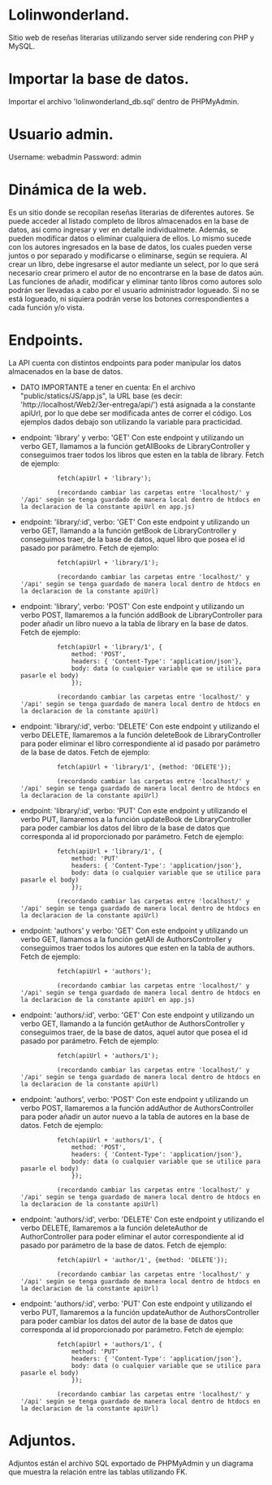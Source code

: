 # Lolinwonderland.
Sitio web de reseñas literarias utilizando server side rendering con PHP y MySQL.

# Importar la base de datos.
Importar el archivo 'lolinwonderland_db.sql' dentro de PHPMyAdmin.

# Usuario admin.
Username: webadmin
Password: admin

# Dinámica de la web.
Es un sitio donde se recopilan reseñas literarias de diferentes autores. Se puede acceder al listado completo de libros almacenados en la base de datos, así como ingresar y ver en detalle individualmete. Además, se pueden modificar datos o eliminar cualquiera de ellos. Lo mismo sucede con los autores ingresados en la base de datos, los cuales pueden verse juntos o por separado y modificarse o eliminarse, según se requiera.
Al crear un libro, debe ingresarse el autor mediante un select, por lo que será necesario crear primero el autor de no encontrarse en la base de datos aún.
Las funciones de añadir, modificar y eliminar tanto libros como autores solo podrán ser llevadas a cabo por el usuario administrador logueado. Si no se está logueado, ni siquiera podrán verse los botones correspondientes a cada función y/o vista.

# Endpoints.
La API cuenta con distintos endpoints para poder manipular los datos almacenados en la base de datos.
- DATO IMPORTANTE a tener en cuenta:
En el archivo "public/statics/JS/app.js", la URL base (es decir: 'http://localhost/Web2/3er-entrega/api/') está asignada a la constante apiUrl, por lo que debe ser modificada antes de correr el código. Los ejemplos dados debajo son utilizando la variable para practicidad.

- endpoint: 'library' y verbo: 'GET'
Con este endpoint y utilizando un verbo GET, llamamos a la función getAllBooks de LibraryController y conseguimos traer todos los libros que esten en la tabla de library.
Fetch de ejemplo:

                fetch(apiUrl + 'library');
                        
                (recordando cambiar las carpetas entre 'localhost/' y '/api' según se tenga guardado de manera local dentro de htdocs en la declaracion de la constante apiUrl en app.js)

- endpoint: 'library/:id', verbo: 'GET'
Con este endpoint y utilizando un verbo GET, llamando a la función getBook de LibraryController y conseguimos traer, de la base de datos, aquel libro que posea el id pasado por parámetro.
Fetch de ejemplo:

                fetch(apiUrl + 'library/1');
                        
                (recordando cambiar las carpetas entre 'localhost/' y '/api' según se tenga guardado de manera local dentro de htdocs en la declaracion de la constante apiUrl)

- endpoint: 'library', verbo: 'POST'
Con este endpoint y utilizando un verbo POST, llamaremos a la función addBook de LibraryController para poder añadir un libro nuevo a la tabla de library en la base de datos.
Fetch de ejemplo:

                fetch(apiUrl + 'library/1', {
                    method: 'POST',
                    headers: { 'Content-Type': 'application/json'},
                    body: data (o cualquier variable que se utilice para pasarle el body)
                    });

                (recordando cambiar las carpetas entre 'localhost/' y '/api' según se tenga guardado de manera local dentro de htdocs en la declaracion de la constante apiUrl)

- endpoint: 'library/:id', verbo: 'DELETE'
Con este endpoint y utilizando el verbo DELETE, llamaremos a la función deleteBook de LibraryController para poder eliminar el libro correspondiente al id pasado por parámetro de la base de datos.
Fetch de ejemplo:

                fetch(apiUrl + 'library/1', {method: 'DELETE'});
                    
                (recordando cambiar las carpetas entre 'localhost/' y '/api' según se tenga guardado de manera local dentro de htdocs en la declaracion de la constante apiUrl)
                
- endpoint: 'library/:id', verbo: 'PUT'
Con este endpoint y utilizando el verbo PUT, llamaremos a la función updateBook de LibraryController para poder cambiar los datos del libro de la base de datos que corresponda al id proporcionado por parámetro.
Fetch de ejemplo:

                fetch(apiUrl + 'library/1', {
                    method: 'PUT'
                    headers: { 'Content-Type': 'application/json'},
                    body: data (o cualquier variable que se utilice para pasarle el body)
                    });
                    
                (recordando cambiar las carpetas entre 'localhost/' y '/api' según se tenga guardado de manera local dentro de htdocs en la declaracion de la constante apiUrl)

- endpoint: 'authors' y verbo: 'GET'
Con este endpoint y utilizando un verbo GET, llamamos a la función getAll de AuthorsController y conseguimos traer todos los autores que esten en la tabla de authors.
Fetch de ejemplo:

                fetch(apiUrl + 'authors');
                        
                (recordando cambiar las carpetas entre 'localhost/' y '/api' según se tenga guardado de manera local dentro de htdocs en la declaracion de la constante apiUrl en app.js)

- endpoint: 'authors/:id', verbo: 'GET'
Con este endpoint y utilizando un verbo GET, llamando a la función getAuthor de AuthorsController y conseguimos traer, de la base de datos, aquel autor que posea el id pasado por parámetro.
Fetch de ejemplo:

                fetch(apiUrl + 'authors/1');
                        
                (recordando cambiar las carpetas entre 'localhost/' y '/api' según se tenga guardado de manera local dentro de htdocs en la declaracion de la constante apiUrl)

- endpoint: 'authors', verbo: 'POST'
Con este endpoint y utilizando un verbo POST, llamaremos a la función addAuthor de AuthorsController para poder añadir un autor nuevo a la tabla de autores en la base de datos.
Fetch de ejemplo:

                fetch(apiUrl + 'authors/1', {
                    method: 'POST',
                    headers: { 'Content-Type': 'application/json'},
                    body: data (o cualquier variable que se utilice para pasarle el body)
                    });

                (recordando cambiar las carpetas entre 'localhost/' y '/api' según se tenga guardado de manera local dentro de htdocs en la declaracion de la constante apiUrl)

- endpoint: 'authors/:id', verbo: 'DELETE'
Con este endpoint y utilizando el verbo DELETE, llamaremos a la función deleteAuthor de AuthorController para poder eliminar el autor correspondiente al id pasado por parámetro de la base de datos.
Fetch de ejemplo:

                fetch(apiUrl + 'author/1', {method: 'DELETE'});
                    
                (recordando cambiar las carpetas entre 'localhost/' y '/api' según se tenga guardado de manera local dentro de htdocs en la declaracion de la constante apiUrl)
                
- endpoint: 'authors/:id', verbo: 'PUT'
Con este endpoint y utilizando el verbo PUT, llamaremos a la función updateAuthor de AuthorsController para poder cambiar los datos del autor de la base de datos que corresponda al id proporcionado por parámetro.
Fetch de ejemplo:

                fetch(apiUrl + 'authors/1', {
                    method: 'PUT'
                    headers: { 'Content-Type': 'application/json'},
                    body: data (o cualquier variable que se utilice para pasarle el body)
                    });
                    
                (recordando cambiar las carpetas entre 'localhost/' y '/api' según se tenga guardado de manera local dentro de htdocs en la declaracion de la constante apiUrl)

# Adjuntos.
Adjuntos están el archivo SQL exportado de PHPMyAdmin y un diagrama que muestra la relación entre las tablas utilizando FK.